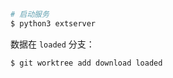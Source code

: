 ```bash
# 启动服务
$ python3 extserver
```

数据在 `loaded` 分支：

```bash
$ git worktree add download loaded
```
